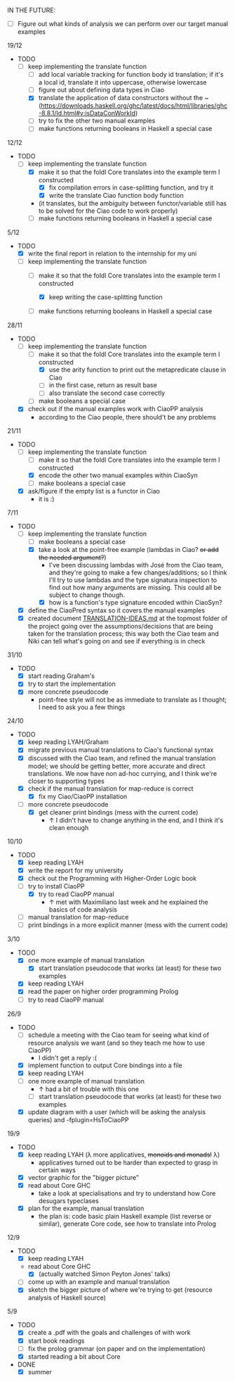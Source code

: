 IN THE FUTURE:

- [ ] Figure out what kinds of analysis we can perform over our target manual examples

19/12

- TODO
  - [ ] keep implementing the translate function
    - [ ] add local variable tracking for function body id translation; if it's a local id, translate it into uppercase, otherwise lowercase
    - [ ] figure out about defining data types in Ciao
    - [x] translate the application of data constructors without the ~ (https://downloads.haskell.org/ghc/latest/docs/html/libraries/ghc-8.8.1/Id.html#v:isDataConWorkId)
    - [ ] try to fix the other two manual examples 
    - [ ] make functions returning booleans in Haskell a special case

12/12

- TODO
  - [ ] keep implementing the translate function
    - [x] make it so that the foldl Core translates into the example term I constructed
      - [x] fix compilation errors in case-splitting function, and try it
      - [x] write the translate Ciao function body function
    - (it translates, but the ambiguity between functor/variable still has to be solved for the Ciao code to work properly)
    - [ ] make functions returning booleans in Haskell a special case

5/12

- TODO
  - [x] write the final report in relation to the internship for my uni
  - [ ] keep implementing the translate function
    - [ ] make it so that the foldl Core translates into the example term I constructed
      - [x] keep writing the case-splitting function
    - [ ] make functions returning booleans in Haskell a special case


28/11
- TODO
  - [ ] keep implementing the translate function
    - [ ] make it so that the foldl Core translates into the example term I constructed
      - [x] use the arity function to print out the metapredicate clause in Ciao
      - [ ] in the first case, return as result base
      - [ ] also translate the second case correctly
    - [ ] make booleans a special case
  - [x] check out if the manual examples work with CiaoPP analysis
    - according to the Ciao people, there should't be any problems

21/11

- TODO
  - [ ] keep implementing the translate function
    - [ ] make it so that the foldl Core translates into the example term I constructed
    - [x] encode the other two manual examples within CiaoSyn
    - [ ] make booleans a special case
  - [x] ask/figure if the empty list is a functor in Ciao
    - it is :)

7/11

- TODO
  - [ ] keep implementing the translate function
    - [ ] make booleans a special case
    - [x] take a look at the point-free example (lambdas in Ciao? ~~or add the needed argument?~~)
      - I've been discussing lambdas with José from the Ciao team, and they're going to make a few changes/additions;
      so I think I'll try to use lambdas and the type signatura inspection to find out how many arguments are missing.
      This could all be subject to change though.
      - [x] how is a function's type signature encoded within CiaoSyn?
  - [x] define the CiaoPred syntax so it covers the manual examples
  - [x] created document [TRANSLATION-IDEAS.md](https://github.com/imdea-software/hs-to-ciao/blob/master/TRANSLATION-IDEAS.md) at the topmost folder of the project going over the assumptions/decisions
  that are being taken for the translation process; this way both the Ciao team and Niki can tell what's going on and see if   everything is in check

31/10

- TODO
  - [x] start reading Graham's
  - [x] try to start the implementation
  - [x] more concrete pseudocode
    - point-free style will not be as immediate to translate as I thought; I need to ask you a few things
    
24/10

- TODO
  - [x] keep reading LYAH/Graham
  - [x] migrate previous manual translations to Ciao's functional syntax
  - [x] discussed with the Ciao team, and refined the manual translation model; we should be getting better, more accurate and direct translations. We now have non ad-hoc currying, and I think we're closer to supporting types
  - [x] check if the manual translation for map-reduce is correct
    - [x] fix my Ciao/CiaoPP installation
  - [ ] more concrete pseudocode
    - [x] get cleaner print bindings (mess with the current code)
      - ↑ I didn't have to change anything in the end, and I think it's clean enough

10/10

- TODO
  - [x] keep reading LYAH
  - [x] write the report for my university
  - [x] check out the Programming with Higher-Order Logic book
  - [ ] try to install CiaoPP
    - [x] try to read CiaoPP manual
      - ↑ met with Maximiliano last week and he explained the basics of code analysis
  - [ ] manual translation for map-reduce
  - [ ] print bindings in a more explicit manner (mess with the current code)

3/10

- TODO
  - [x] one more example of manual translation
    - [x] start translation pseudocode that works (at least) for these two examples
  - [x] keep reading LYAH
  - [x] read the paper on higher order programming Prolog
  - [ ] try to read CiaoPP manual

26/9

- TODO
  - [ ] schedule a meeting with the Ciao team for seeing what kind of resource analysis we want (and so they teach me how to use CiaoPP)
    - I didn't get a reply :(
  - [x] implement function to output Core bindings into a file
  - [x] keep reading LYAH
  - [ ] one more example of manual translation
    - ↑ had a bit of trouble with this one
    - [ ] start translation pseudocode that works (at least) for these two examples
  - [x] update diagram with a user (which will be asking the analysis queries) and -fplugin=HsToCiaoPP 
  
19/9

- TODO
  - [x] keep reading LYAH (λ more applicatives, ~~monoids and monads!~~ λ)
      - applicatives turned out to be harder than expected to grasp in certain ways
  - [x] vector graphic for the "bigger picture"
  - [x] read about Core GHC
      - take a look at specialisations and try to understand how Core desugars
        typeclases
  - [x] plan for the example, manual translation
      - the plan is: code basic plain Haskell example (list reverse or similar),
        generate Core code, see how to translate into Prolog
  
12/9

- TODO
  - [X] keep reading LYAH
  - read about Core GHC 
    - [X] (actually watched Simon Peyton Jones' talks)
  - [ ] come up with an example and manual translation
  - [X] sketch the bigger picture of where we're trying to get (resource analysis of Haskell source)

5/9

- TODO
  - [x] create a .pdf with the goals and challenges of with work 
  - [x] start book readings 
  - [ ] fix the prolog grammar (on paper and on the implementation)
  - [x] started reading a bit about Core

- DONE 
  - [x] summer  
